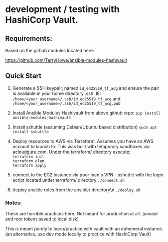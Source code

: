 # development / testing with HashiCorp Vault.

## Requirements:

Based on the github modules located here:

https://github.com/TerryHowe/ansible-modules-hashivault


## Quick Start

1) Generate a SSH keypair, named ```id_ed25519_tf_acg``` and ensure the pair is available in your home directory .ssh. IE:\
```/home/<your_username>/.ssh/id_ed25519_tf_acg``` and\
```/home/<your_username>/.ssh/id_ed25519_tf_acg.pub```

2) Install Ansible Modules Hashivault from above github repo:
```pip install ansible-modules-hashivault```

3) Install sshuttle (assuming Debian/Ubuntu based distribution)
```sudo apt install sshuttle```

4) Deploy resources to AWS via Terraform.  Assumes you have an AWS account to launch to.  This was built with
temporary sandboxes via acloudguru.com.
Under the terraform/ directory execute:\
```terraform init```\
```terraform plan```\
```terraform apply```

5) connect to the EC2 instance via poor man's VPN - sshuttle with the login script located under terraform/ directory
```./connect.sh```

6) deploy ansible roles from the ansible/ directory\n
```./deploy.sh```


### Notes:

These are horrible practices here.  Not meant for production at all.  (unseal and root tokens saved to local disk)

This is meant purely to learn/practice with vault with an ephemeral instance.  (an alternative, use dev mode locally to practice with HashiCorp Vault)
